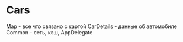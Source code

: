 # Cars

Map - все что связано с картой
CarDetails - данные об автомобиле
Common - сеть, кэш, AppDelegate
